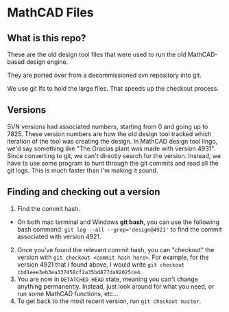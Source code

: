 # MathCAD Files

## What is this repo?

These are the old design tool files that were used to run the old MathCAD-based design engine.

They are ported over from a decommissioned svn repository into git.

We use git lfs to hold the large files. That speeds up the checkout process.

## Versions

SVN versions had associated numbers, starting from 0 and going up to 7825. These version numbers are how the old design tool tracked which iteration of the tool was creating the design. In MathCAD design tool lingo, we'd say something like "The Gracias plant was made with version 4931". Since converting to git, we can't directly search for the version. Instead, we have to use some program to hunt through the git commits and read all the git logs. This is much faster than I'm making it sound.

## Finding and checking out a version

1. Find the commit hash.
  * On both mac terminal and Windows **git bash**, you can use the following bash command: `git log --all --grep='design@4921'` to find the commit associated with version 4921.
2. Once you've found the relevant commit hash, you can "checkout" the version with `git checkout <commit hash here>`. For example, for the version 4921 that I found above, I would write `git checkout cbd1eee3eb3ea337458cf2a35bd877da92025ce4`.
3. You are now in `DETATCHED HEAD` state, meaning you can't change anything permanently. Instead, just look around for what you need, or run some MathCAD functions, etc...
4. To get back to the most recent version, run `git checkout master`.  
